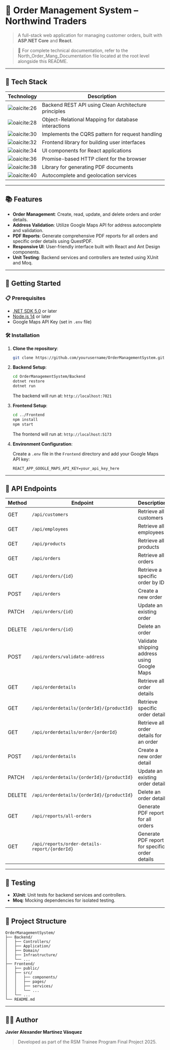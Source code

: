 # 🧾 Order Management System – Northwind Traders

> A full-stack web application for managing customer orders, built with **ASP.NET Core** and **React**.

> 📘 For complete technical documentation, refer to the North_Order_Mang_Documentation file located at the root level alongside this README.

---

## 🧩 Tech Stack

| Technology                                                                                            | Description                                          |               
| ----------------------------------------------------------------------------------------------------- | ---------------------------------------------------- | 
| ![oaicite:26](https://img.shields.io/badge/ASP.NET_Core-Backend-blue?logo=dotnet)                     | Backend REST API using Clean Architecture principles |               
| ![oaicite:28](https://img.shields.io/badge/Entity_Framework_Core-ORM-green?logo=dotnet)               | Object-Relational Mapping for database interactions  |               
| ![oaicite:30](https://img.shields.io/badge/MediatR-CQRS-purple)                                       | Implements the CQRS pattern for request handling     |              
| ![oaicite:32](https://img.shields.io/badge/React-Frontend-blue?logo=react)                            | Frontend library for building user interfaces        |              
| ![oaicite:34](https://img.shields.io/badge/Ant_Design-UI_Framework-orange)                            | UI components for React applications                 |              
| ![oaicite:36](https://img.shields.io/badge/Axios-HTTP_Client-lightgrey)                               | Promise-based HTTP client for the browser            |               
| ![oaicite:38](https://img.shields.io/badge/QuestPDF-PDF_Generation-red)                               | Library for generating PDF documents                 |               
| ![oaicite:40](https://img.shields.io/badge/Google_Maps_API-Address_Validation-yellow?logo=googlemaps) | Autocomplete and geolocation services                |               

---

## 📚 Features

* **Order Management**: Create, read, update, and delete orders and order details.
* **Address Validation**: Utilize Google Maps API for address autocomplete and validation.
* **PDF Reports**: Generate comprehensive PDF reports for all orders and specific order details using QuestPDF.
* **Responsive UI**: User-friendly interface built with React and Ant Design components.
* **Unit Testing**: Backend services and controllers are tested using XUnit and Moq.

---

## 🚀 Getting Started

### 📋 Prerequisites

* [.NET SDK 5.0](https://dotnet.microsoft.com/download) or later
* [Node.js 14](https://nodejs.org/en/download) or later
* Google Maps API Key (set in `.env` file)

### 🛠️ Installation

1. **Clone the repository**:

   ```bash
   git clone https://github.com/yourusername/OrderManagementSystem.git
   ```

2. **Backend Setup**:

   ```bash
   cd OrderManagementSystem/Backend
   dotnet restore
   dotnet run
   ```

   The backend will run at: `http://localhost:7021`

3. **Frontend Setup**:

   ```bash
   cd ../Frontend
   npm install
   npm start
   ```

   The frontend will run at: `http://localhost:5173`

4. **Environment Configuration**:

   Create a `.env` file in the `Frontend` directory and add your Google Maps API key:

   ```env
   REACT_APP_GOOGLE_MAPS_API_KEY=your_api_key_here
   ```

---

## 🔌 API Endpoints

| Method | Endpoint                                      | Description                                    |                                    
| ------ | --------------------------------------------- | ---------------------------------------------- | 
| GET    | `/api/customers`                              | Retrieve all customers                         |                                    
| GET    | `/api/employees`                              | Retrieve all employees                         |                                    
| GET    | `/api/products`                               | Retrieve all products                          |                                    
| GET    | `/api/orders`                                 | Retrieve all orders                            |                                    
| GET    | `/api/orders/{id}`                            | Retrieve a specific order by ID                |                                   
| POST   | `/api/orders`                                 | Create a new order                             |                                    
| PATCH  | `/api/orders/{id}`                            | Update an existing order                       |                                    
| DELETE | `/api/orders/{id}`                            | Delete an order                                |                                    
| POST   | `/api/orders/validate-address`                | Validate shipping address using Google Maps    |                                    
| GET    | `/api/orderdetails`                           | Retrieve all order details                     |                                    
| GET    | `/api/orderdetails/{orderId}/{productId}`     | Retrieve specific order detail                 |                                   
| GET    | `/api/orderdetails/order/{orderId}`           | Retrieve all order details for an order        |                                    
| POST   | `/api/orderdetails`                           | Create a new order detail                      |                                    
| PATCH  | `/api/orderdetails/{orderId}/{productId}`     | Update an existing order detail                |                                   
| DELETE | `/api/orderdetails/{orderId}/{productId}`     | Delete an order detail                         |                                    
| GET    | `/api/reports/all-orders`                     | Generate PDF report for all orders             |                                   
| GET    | `/api/reports/order-details-report/{orderId}` | Generate PDF report for specific order details | 

---

## 🧪 Testing

* **XUnit**: Unit tests for backend services and controllers.
* **Moq**: Mocking dependencies for isolated testing.

---

## 📁 Project Structure

```
OrderManagementSystem/
├── Backend/
│   ├── Controllers/
│   ├── Application/
│   ├── Domain/
│   ├── Infrastructure/
│   └── ...
├── Frontend/
│   ├── public/
│   ├── src/
│   │   ├── components/
│   │   ├── pages/
│   │   ├── services/
│   │   └── ...
│   └── ...
└── README.md
```



---

## 👩‍💻 Author

**Javier Alexander Martínez Vásquez**

> Developed as part of the RSM Trainee Program Final Project 2025.
